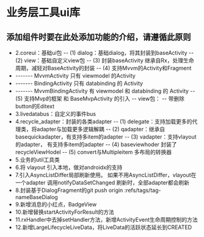 # 业务层工具ui库
## 添加组件时要在此处添加功能的介绍，请遵循此原则
- 2.coreui：基础ui包
  -- (1) dialog：基础dialog，将其封装到baseActivity
  -- (2) view：基础自定义view包
  -- (3) 封装baseActivity 继承自Rx，处理生命周期，减轻对BaseActivity的封装
  -- (4) 支持Mvvm的Activity和Fragment
- ------- MvvmActivity 只有 viewmodel 的Activity
- ------- BindingActivity 只有 databinding 的 Activity
- ------- MvvmBindingActivity 有 viewmodel 和 databinding 的 Activity
  -- (5) 支持Mvp的框架 和 BaseMvpActivity 的引入
  -- view包：
  -- 带删除button的Editext
- 3.livedatabus：自定义的事件bus
- 4.recycle_adapter：封装的各类adapter
  -- (1) delegate：支持加载更多的代理类，将adapter与加载更多逻辑解耦
  -- (2) qadapter：继承自basequickadapter，有支持多item的adapter
  -- (3) vadapter：支持vlayout的adapter， 有支持多item的adapter
  -- (4) baseviewhoder 封装了recycleViewHodel
  -- (5) convert与Multipleitem 多布局的转换器
- 5.业务的util工具类
- 6.将 vlayout 引入本地，做对androidx的支持
- 7.引入AsyncListDiffer局部刷新使用。 如果不用AsyncListDiffer，vlayout在一个adapter 调用notifyDataSetChanged 刷新时，全部adapter都会刷新
- 8.封装基于DialogFragment的git push origin :refs/tags/tag-nameBaseDialog
- 9.新增消息的小红点，BadgeView
- 10.新增替换startActivityForResult的方法
- 11.rxHandler中去掉setHandler方法，新增ActivityEvent生命周期控制的方法
- 12.新增LargeLifecycleLiveData，将LiveData的活跃状态延长到CREATED